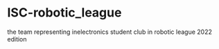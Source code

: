 # ISC-robotic_league
the team representing inelectronics student club in robotic league 2022 edition 
